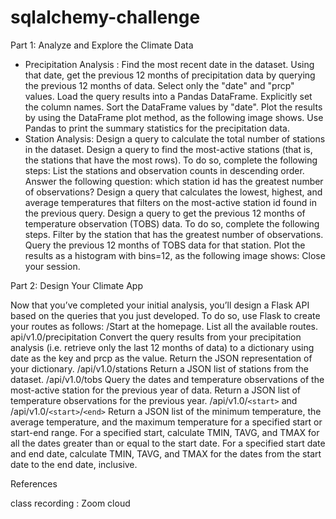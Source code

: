 # sqlalchemy-challenge

Part 1: Analyze and Explore the Climate Data

* Precipitation Analysis : Find the most recent date in the dataset. Using that date, get the previous 12 months of precipitation data by querying the previous 12 months of data. Select only the "date" and "prcp" values. Load the query results into a Pandas DataFrame. Explicitly set the column names. Sort the DataFrame values by "date". Plot the results by using the DataFrame plot method, as the following image shows. Use Pandas to print the summary statistics for the precipitation data.
* Station Analysis: Design a query to calculate the total number of stations in the dataset. Design a query to find the most-active stations (that is, the stations that have the most rows). To do so, complete the following steps: List the stations and observation counts in descending order. Answer the following question: which station id has the greatest number of observations? Design a query that calculates the lowest, highest, and average temperatures that filters on the most-active station id found in the previous query. Design a query to get the previous 12 months of temperature observation (TOBS) data. To do so, complete the following steps. Filter by the station that has the greatest number of observations. Query the previous 12 months of TOBS data for that station. Plot the results as a histogram with bins=12, as the following image shows: Close your session.

Part 2: Design Your Climate App

Now that you’ve completed your initial analysis, you’ll design a Flask API based on the queries that you just developed. To do so, use Flask to create your 			routes as follows: /Start at the homepage. List all the available routes. api/v1.0/precipitation Convert the query results from your precipitation analysis (i.e. retrieve only the last 12 months of data) to a dictionary using date as the key and prcp as the value. Return the JSON representation of your dictionary. /api/v1.0/stations Return a JSON list of stations from the dataset. /api/v1.0/tobs Query the dates and temperature observations of the most-active station for the previous year of data. Return a JSON list of temperature observations for the previous year. /api/v1.0/`<start>` and /api/v1.0/`<start>`/`<end>` Return a JSON list of the minimum temperature, the average temperature, and the maximum temperature for a specified start or start-end range. For a specified start, calculate TMIN, TAVG, and TMAX for all the dates greater than or equal to the start date. For a specified start date and end date, calculate TMIN, TAVG, and TMAX for the dates from the start date to the end date, inclusive.

References

class recording : Zoom cloud
